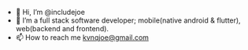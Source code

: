 - 👋 Hi, I’m @includejoe
- 👀 I’m a full stack software developer; mobile(native android & flutter), web(backend and frontend).
- 📫 How to reach me kvnqjoe@gmail.com

<!---
includejoe/includejoe is a ✨ special ✨ repository because its `README.md` (this file) appears on your GitHub profile.
You can click the Preview link to take a look at your changes.
--->
